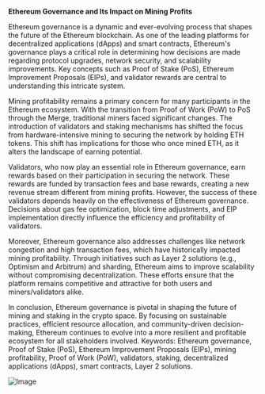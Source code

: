 **Ethereum Governance and Its Impact on Mining Profits**

Ethereum governance is a dynamic and ever-evolving process that shapes the future of the Ethereum blockchain. As one of the leading platforms for decentralized applications (dApps) and smart contracts, Ethereum's governance plays a critical role in determining how decisions are made regarding protocol upgrades, network security, and scalability improvements. Key concepts such as Proof of Stake (PoS), Ethereum Improvement Proposals (EIPs), and validator rewards are central to understanding this intricate system.

Mining profitability remains a primary concern for many participants in the Ethereum ecosystem. With the transition from Proof of Work (PoW) to PoS through the Merge, traditional miners faced significant changes. The introduction of validators and staking mechanisms has shifted the focus from hardware-intensive mining to securing the network by holding ETH tokens. This shift has implications for those who once mined ETH, as it alters the landscape of earning potential.

Validators, who now play an essential role in Ethereum governance, earn rewards based on their participation in securing the network. These rewards are funded by transaction fees and base rewards, creating a new revenue stream different from mining profits. However, the success of these validators depends heavily on the effectiveness of Ethereum governance. Decisions about gas fee optimization, block time adjustments, and EIP implementation directly influence the efficiency and profitability of validators.

Moreover, Ethereum governance also addresses challenges like network congestion and high transaction fees, which have historically impacted mining profitability. Through initiatives such as Layer 2 solutions (e.g., Optimism and Arbitrum) and sharding, Ethereum aims to improve scalability without compromising decentralization. These efforts ensure that the platform remains competitive and attractive for both users and miners/validators alike.

In conclusion, Ethereum governance is pivotal in shaping the future of mining and staking in the crypto space. By focusing on sustainable practices, efficient resource allocation, and community-driven decision-making, Ethereum continues to evolve into a more resilient and profitable ecosystem for all stakeholders involved. Keywords: Ethereum governance, Proof of Stake (PoS), Ethereum Improvement Proposals (EIPs), mining profitability, Proof of Work (PoW), validators, staking, decentralized applications (dApps), smart contracts, Layer 2 solutions.

![Image](https://github.com/user-attachments/assets/31692037-0104-4703-abd1-696b6a7dd41b)